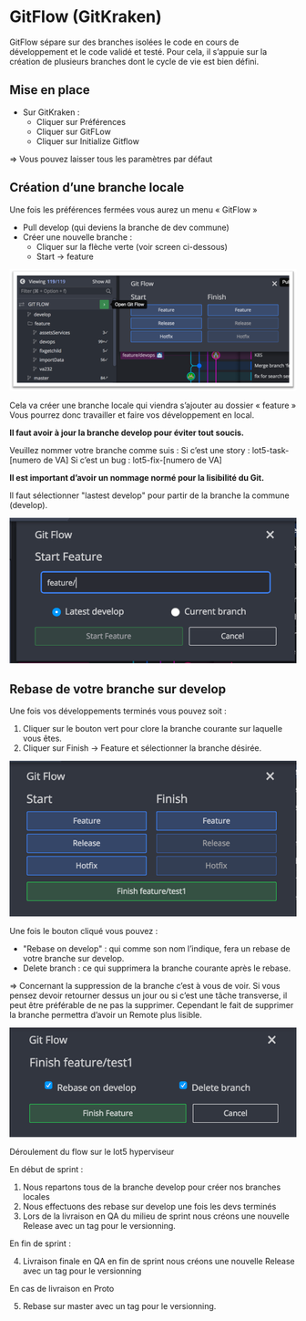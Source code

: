 # GitFlow (GitKraken)

GitFlow sépare sur des branches isolées le code en cours de développement et le code validé et testé. Pour cela, il s’appuie sur la création de plusieurs branches dont le cycle de vie est bien défini.

## Mise en place
-	Sur GitKraken : 
	-	Cliquer sur Préférences
	-	Cliquer sur GitFLow
	-	Cliquer sur Initialize Gitflow

=>	Vous pouvez laisser tous les paramètres par défaut


## Création d’une branche locale

Une fois les préférences fermées vous aurez un menu « GitFlow »

-	Pull develop (qui deviens la branche de dev commune)
-	Créer une nouvelle branche :
	-	Cliquer sur la flèche verte (voir screen ci-dessous)
	-	Start -> feature

![](./img/gitkraken1.png)

Cela va créer une branche locale qui viendra s’ajouter au dossier « feature » 
Vous pourrez donc travailler et faire vos développement en local.

**Il faut avoir à jour la branche develop pour éviter tout soucis.**

Veuillez nommer votre branche comme suis :
Si c’est une story :  lot5-task-[numero de VA]
Si c’est un bug : lot5-fix-[numero de VA]

**Il est important d’avoir un nommage normé pour la lisibilité du Git.**

Il faut sélectionner "lastest develop" pour partir de la branche la commune (develop).

![](./img/gitkraken2.png)

## Rebase de votre branche sur develop

Une fois vos développements terminés vous pouvez soit : 

1. Cliquer sur le bouton vert pour clore la branche courante sur laquelle vous êtes.
2. Cliquer sur Finish -> Feature et sélectionner la branche désirée.

![](./img/gitkraken3.png)

Une fois le bouton cliqué vous pouvez :
-	"Rebase on develop" : qui comme son nom l’indique, fera un rebase de votre branche sur develop.
-	Delete branch : ce qui supprimera la branche courante après le rebase.

=> Concernant la suppression de la branche c’est à vous de voir. Si vous pensez devoir retourner dessus un jour ou si c’est une tâche transverse, il peut être préférable de ne pas la supprimer. Cependant le fait de supprimer la branche permettra d’avoir un Remote plus lisible.

![](./img/gitkraken4.png)

Déroulement du flow sur le lot5 hyperviseur

En début de sprint :

1. Nous repartons tous de la branche develop pour créer nos branches locales
2. Nous effectuons des rebase sur develop une fois les devs terminés
3. Lors de la livraison en QA du milieu de sprint nous créons une nouvelle Release avec un tag pour le versionning.

En fin de sprint : 

4. Livraison finale en QA  en fin de sprint nous créons une nouvelle Release avec un tag pour le versionning

En cas de livraison en Proto

5. Rebase sur master avec un tag  pour le versionning.



